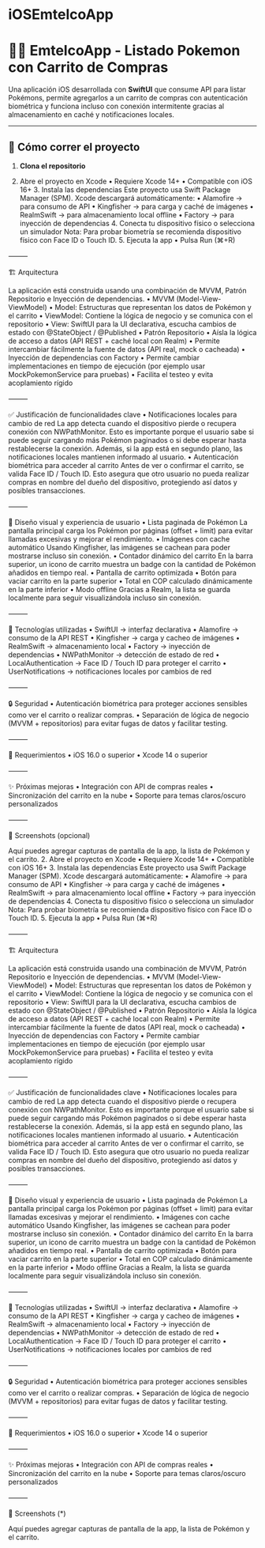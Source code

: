 # iOSEmtelcoApp
# 🐱‍👤 EmtelcoApp - Listado Pokemon con Carrito de Compras  

Una aplicación iOS desarrollada con **SwiftUI** que consume API para listar Pokémons, permite agregarlos a un carrito de compras con autenticación biométrica y funciona incluso con conexión intermitente gracias al almacenamiento en caché y notificaciones locales.

---

## 🚀 Cómo correr el proyecto

1. **Clona el repositorio**  

2.	Abre el proyecto en Xcode
	•	Requiere Xcode 14+
	•	Compatible con iOS 16+
	3.	Instala las dependencias
Este proyecto usa Swift Package Manager (SPM). Xcode descargará automáticamente:
	•	Alamofire → para consumo de API
	•	Kingfisher → para carga y caché de imágenes
	•	RealmSwift → para almacenamiento local offline
	•	Factory → para inyección de dependencias
	4.	Conecta tu dispositivo físico o selecciona un simulador
Nota: Para probar biometría se recomienda dispositivo físico con Face ID o Touch ID.
	5.	Ejecuta la app
	•	Pulsa Run (⌘+R)

⸻

🏗️ Arquitectura

La aplicación está construida usando una combinación de MVVM, Patrón Repositorio e Inyección de dependencias.
	•	MVVM (Model-View-ViewModel)
	•	Model: Estructuras que representan los datos de Pokémon y el carrito
	•	ViewModel: Contiene la lógica de negocio y se comunica con el repositorio
	•	View: SwiftUI para la UI declarativa, escucha cambios de estado con @StateObject / @Published
	•	Patrón Repositorio
	•	Aísla la lógica de acceso a datos (API REST + caché local con Realm)
	•	Permite intercambiar fácilmente la fuente de datos (API real, mock o cacheada)
	•	Inyección de dependencias con Factory
	•	Permite cambiar implementaciones en tiempo de ejecución (por ejemplo usar MockPokemonService para pruebas)
	•	Facilita el testeo y evita acoplamiento rígido

⸻

✅ Justificación de funcionalidades clave
	•	Notificaciones locales para cambio de red
La app detecta cuando el dispositivo pierde o recupera conexión con NWPathMonitor. Esto es importante porque el usuario sabe si puede seguir cargando más Pokémon paginados o si debe esperar hasta restablecerse la conexión.
Además, si la app está en segundo plano, las notificaciones locales mantienen informado al usuario.
	•	Autenticación biométrica para acceder al carrito
Antes de ver o confirmar el carrito, se valida Face ID / Touch ID. Esto asegura que otro usuario no pueda realizar compras en nombre del dueño del dispositivo, protegiendo así datos y posibles transacciones.

⸻

🎨 Diseño visual y experiencia de usuario
	•	Lista paginada de Pokémon
La pantalla principal carga los Pokémon por páginas (offset + limit) para evitar llamadas excesivas y mejorar el rendimiento.
	•	Imágenes con cache automático
Usando Kingfisher, las imágenes se cachean para poder mostrarse incluso sin conexión.
	•	Contador dinámico del carrito
En la barra superior, un icono de carrito muestra un badge con la cantidad de Pokémon añadidos en tiempo real.
	•	Pantalla de carrito optimizada
	•	Botón para vaciar carrito en la parte superior
	•	Total en COP calculado dinámicamente en la parte inferior
	•	Modo offline
Gracias a Realm, la lista se guarda localmente para seguir visualizándola incluso sin conexión.

⸻

📡 Tecnologías utilizadas
	•	SwiftUI → interfaz declarativa
	•	Alamofire → consumo de la API REST
	•	Kingfisher → carga y cacheo de imágenes
	•	RealmSwift → almacenamiento local
	•	Factory → inyección de dependencias
	•	NWPathMonitor → detección de estado de red
	•	LocalAuthentication → Face ID / Touch ID para proteger el carrito
	•	UserNotifications → notificaciones locales por cambios de red

⸻

🔒 Seguridad
	•	Autenticación biométrica para proteger acciones sensibles como ver el carrito o realizar compras.
	•	Separación de lógica de negocio (MVVM + repositorios) para evitar fugas de datos y facilitar testing.

⸻

📱 Requerimientos
	•	iOS 16.0 o superior
	•	Xcode 14 o superior

⸻

✨ Próximas mejoras
	•	Integración con API de compras reales
	•	Sincronización del carrito en la nube
	•	Soporte para temas claros/oscuro personalizados

⸻

📸 Screenshots (opcional)

Aquí puedes agregar capturas de pantalla de la app, la lista de Pokémon y el carrito.	2.	Abre el proyecto en Xcode
	•	Requiere Xcode 14+
	•	Compatible con iOS 16+
	3.	Instala las dependencias
Este proyecto usa Swift Package Manager (SPM). Xcode descargará automáticamente:
	•	Alamofire → para consumo de API
	•	Kingfisher → para carga y caché de imágenes
	•	RealmSwift → para almacenamiento local offline
	•	Factory → para inyección de dependencias
	4.	Conecta tu dispositivo físico o selecciona un simulador
Nota: Para probar biometría se recomienda dispositivo físico con Face ID o Touch ID.
	5.	Ejecuta la app
	•	Pulsa Run (⌘+R)

⸻

🏗️ Arquitectura

La aplicación está construida usando una combinación de MVVM, Patrón Repositorio e Inyección de dependencias.
	•	MVVM (Model-View-ViewModel)
	•	Model: Estructuras que representan los datos de Pokémon y el carrito
	•	ViewModel: Contiene la lógica de negocio y se comunica con el repositorio
	•	View: SwiftUI para la UI declarativa, escucha cambios de estado con @StateObject / @Published
	•	Patrón Repositorio
	•	Aísla la lógica de acceso a datos (API REST + caché local con Realm)
	•	Permite intercambiar fácilmente la fuente de datos (API real, mock o cacheada)
	•	Inyección de dependencias con Factory
	•	Permite cambiar implementaciones en tiempo de ejecución (por ejemplo usar MockPokemonService para pruebas)
	•	Facilita el testeo y evita acoplamiento rígido

⸻

✅ Justificación de funcionalidades clave
	•	Notificaciones locales para cambio de red
La app detecta cuando el dispositivo pierde o recupera conexión con NWPathMonitor. Esto es importante porque el usuario sabe si puede seguir cargando más Pokémon paginados o si debe esperar hasta restablecerse la conexión.
Además, si la app está en segundo plano, las notificaciones locales mantienen informado al usuario.
	•	Autenticación biométrica para acceder al carrito
Antes de ver o confirmar el carrito, se valida Face ID / Touch ID. Esto asegura que otro usuario no pueda realizar compras en nombre del dueño del dispositivo, protegiendo así datos y posibles transacciones.

⸻

🎨 Diseño visual y experiencia de usuario
	•	Lista paginada de Pokémon
La pantalla principal carga los Pokémon por páginas (offset + limit) para evitar llamadas excesivas y mejorar el rendimiento.
	•	Imágenes con cache automático
Usando Kingfisher, las imágenes se cachean para poder mostrarse incluso sin conexión.
	•	Contador dinámico del carrito
En la barra superior, un icono de carrito muestra un badge con la cantidad de Pokémon añadidos en tiempo real.
	•	Pantalla de carrito optimizada
	•	Botón para vaciar carrito en la parte superior
	•	Total en COP calculado dinámicamente en la parte inferior
	•	Modo offline
Gracias a Realm, la lista se guarda localmente para seguir visualizándola incluso sin conexión.

⸻

📡 Tecnologías utilizadas
	•	SwiftUI → interfaz declarativa
	•	Alamofire → consumo de la API REST
	•	Kingfisher → carga y cacheo de imágenes
	•	RealmSwift → almacenamiento local
	•	Factory → inyección de dependencias
	•	NWPathMonitor → detección de estado de red
	•	LocalAuthentication → Face ID / Touch ID para proteger el carrito
	•	UserNotifications → notificaciones locales por cambios de red

⸻

🔒 Seguridad
	•	Autenticación biométrica para proteger acciones sensibles como ver el carrito o realizar compras.
	•	Separación de lógica de negocio (MVVM + repositorios) para evitar fugas de datos y facilitar testing.

⸻

📱 Requerimientos
	•	iOS 16.0 o superior
	•	Xcode 14 o superior

⸻

✨ Próximas mejoras
	•	Integración con API de compras reales
	•	Sincronización del carrito en la nube
	•	Soporte para temas claros/oscuro personalizados

⸻

📸 Screenshots (*)

Aquí puedes agregar capturas de pantalla de la app, la lista de Pokémon y el carrito.
